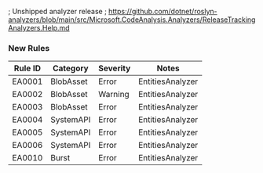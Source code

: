 ; Unshipped analyzer release
; https://github.com/dotnet/roslyn-analyzers/blob/main/src/Microsoft.CodeAnalysis.Analyzers/ReleaseTrackingAnalyzers.Help.md

### New Rules

| Rule ID | Category  | Severity | Notes            |
|---------|-----------|----------|------------------|
| EA0001  | BlobAsset | Error    | EntitiesAnalyzer |
| EA0002  | BlobAsset | Warning  | EntitiesAnalyzer |
| EA0003  | BlobAsset | Error    | EntitiesAnalyzer |
| EA0004  | SystemAPI | Error    | EntitiesAnalyzer |
| EA0005  | SystemAPI | Error    | EntitiesAnalyzer |
| EA0006  | SystemAPI | Error    | EntitiesAnalyzer |
| EA0010  | Burst     | Error    | EntitiesAnalyzer |
